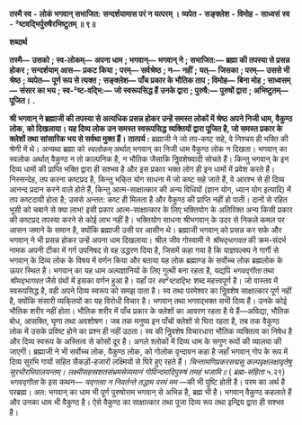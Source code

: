  **तस्मै स्व** **-** **लोकं भगवान् सभाजित:** **सन्दर्शयामास परं न यत्परम् ।** **व्यपेत** **-** **सङ्क्लेश** **-** **विमोह** **-** **साध्वसं** **स्व** **-** **²ष्टवद्भिर्पुरुषैरभिष्टुतम् ॥ ९॥** 

**शब्दार्थ** 

**तस्मै—** **उसको** **; स्व-लोकम्—** **अपना धाम** **; भगवान्—** **भगवान् ने** **; सभाजित:—** **ब्रह्मा की तपस्या से प्रसन्न होकर** **; सन्दर्शयाम्** **आस—** **प्रकट किया** **; परम्—** **सर्वश्रेष्ठ** **; न—** **नहीं** **; यत्—** **जिसका** **; परम्—** **उससे भी श्रेष्ठ** **; व्यपेत—** **पूर्ण रूप से त्यक्त** **;** **सङ्क्लेश—** **पाँच प्रकार के भौतिक ताप** **; विमोह—** **बिना मोह** **; साध्वसम्—** **संसार का भय** **; स्व-²ष्ट-वद्भि:—** **जो स्वरूपसिद्ध हैं** **उनके द्वारा** **; पुरुषै:—** **पुरुषों द्वारा** **; अभिष्टुतम्—** **पूजित।** **.** 

**श्री भगवान् ने ब्रह्माजी की तपस्या से अत्यधिक प्रसन्न होकर उन्हें समस्त लोकों में श्रेष्ठ** **अपने निजी धाम, वैकुण्ठ लोक, को दिखलाया। यह दिव्य लोक उन समस्त स्वरूपसिद्ध** **व्यक्तियों द्वारा पूजित है, जो समस्त प्रकार के क्लेशों तथा सांसारिक भय से सर्वथा मुक्त हैं।** **तात्पर्य :** ब्रह्माजी ने जो तप-कष्ट सहे, वे निश्चय ही भक्ति की श्रेणी में थे। अन्यथा ब्रह्मा को *स्वलोकम्* अर्थात् भगवान् का निजी धाम वैकुण्ठ लोक न दिखता। भगवान् का स्वलोक अर्थात् वैकुण्ठ न तो काल्पनिक है, न भौतिक जैसाकि निॢवशेषवादी सोचते हैं। किन्तु भगवान् के इन दिव्य धामों की प्राप्ति भक्ति द्वारा ही सश्भव है और इस प्रकार भक्त लोग ही इन धामों में प्रवेश करते हैं। निस्सन्देह, तप करना कष्टप्रद है, किन्तु भकि्त योग साधना में जो कष्ट सहे जाते हैं, वे आरश्भ से ही दिव्य आनन्द प्रदान करने वाले होते हैं, किन्तु आत्म-साक्षात्कार की अन्य विधियों (ज्ञान योग, ध्यान योग इत्यादि) में तप कष्टदायी होता है; उससे अन्तत: कष्ट ही मिलता है और वैकुण्ठ की प्राप्ति नहीं हो पाती। दानों से रहित भूसी को चबाने से क्या लाभ! इसी प्रकार आत्म-साक्षात्कार के लिए भक्तियोग के अतिरिक्त अन्य किसी प्रकार की कष्टप्रद तपस्या करने से कोई लाभ नहीं है। भक्तियोग साधना श्रीभगवान् के उदर से निकले कमल पर आसन जमाने के समान है, क्योंकि ब्रह्माजी उसी पर आसीन थे। ब्रह्माजी भगवान् को प्रसन्न कर सके और भगवान् ने भी प्रसन्न होकर उन्हें अपना धाम दिखलाया। श्रील जीव गोस्वामी ने *श्रीमद्भागवत* की क्रम-संदर्भ नामक अपनी टीका में गर्ग उपनिषद से वह उद्धरण दिया है, जिसमें कहा गया है कि याज्ञवल्क्य ने गार्गी से भगवान् के दिव्य लोक के विषय में वर्णन किया और बताया यह लोक ब्रह्माण्ड के सर्वोच्च लोक ब्रह्मलोक के ऊपर स्थित है। भगवान् का यह धाम अल्पज्ञानियों के लिए गुत्थी बना रहता है, यद्यपि *भगवद्गीता* तथा *श्रीमद्भागवत* जैसे ग्रंथों में इसका वर्णन हुआ है। यहाँ पर *स्व²ष्टवद्भि:* शब्द महत्त्वपूर्ण है। जो वास्तव में स्वरूपसिद्ध है, वही अपने दिव्य स्वरूप को समझ पाता है। स्व तथा परमेश्वर का निॢवशेष साक्षात्कार पूर्ण नहीं है, क्योंकि संसारी व्यकि्तयों का यह विरोधी विचार है। भगवान् तथा भगवद्भक्त सभी दिव्य हैं। उनके कोई भौतिक शरीर नहीं होता। भौतिक शरीर में पाँच प्रकार के क्लेशों का आवरण रहता है ये हैं—अविद्या, भौतिक बोध, आसक्ति, घृणा तथा अवशोषण। जब तक मनुष्य इन पाँचों क्लेशों से घिरा रहता है, तब तक वैकुण्ठ लोक में उसके प्रविष्ट होने का प्रश्न ही नहीं उठता। स्व की निॢवशेष विचारधारा भौतिक व्यक्तित्व का निषेध है और दिव्य स्वरूप के अस्तित्व से कोसों दूर है। अगले श्लोकों में दिव्य धाम के सगुण रूपों की व्यालया की जाएगी। ब्रह्माजी ने भी सर्वोच्च लोक, वैकुण्ठ लोक, को गोलोक वृन्दावन कहा है जहाँ भगवान् गोप के रूप में दिव्य सुरभि गायों सहित सैकड़ों-हजारों लक्ष्मियों से घिरे हुए रहते हैं। *चिन्तामणिप्रकरसद्मसु कल्पवृक्षलक्षावृतेषु सुरभीरभिपालयन्तम्।* *लक्ष्मीसहस्रशतसंभ्रमसेव्यमानं गोविन्दमादिपुरुषं तमहं भजामि॥*       ( *ब्रह्म-संहिता* ५.२९) *भगवद्गीता* के इस कथन— *यद्गत्वा न निवर्तन्ते तद्धाम परमं मम* —की भी पुष्टि होती है। परम का अर्थ है परब्रह्म। अत: भगवान् का धाम भी पूर्ण पुरुषोत्तम भगवान् से अभिन्न है, ब्रह्म भी है। भगवान् वैकुण्ठ कहलाते हैं और उनका धाम भी वैकुण्ठ है। ऐसे वैकुण्ठ का साक्षात्कार तथा पूजा दिव्य रूप तथा इन्द्रिय द्वारा ही सश्भव है। 